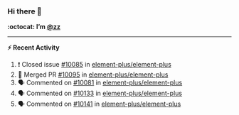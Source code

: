 ### Hi there 👋

**:octocat: I’m [@zz](https://github.com/holazz)**

---

**:zap: Recent Activity**

<!--START_SECTION:activity-->
1. ❗️ Closed issue [#10085](https://github.com/element-plus/element-plus/issues/10085) in [element-plus/element-plus](https://github.com/element-plus/element-plus)
2. 🎉 Merged PR [#10095](https://github.com/element-plus/element-plus/pull/10095) in [element-plus/element-plus](https://github.com/element-plus/element-plus)
3. 🗣 Commented on [#10081](https://github.com/element-plus/element-plus/issues/10081) in [element-plus/element-plus](https://github.com/element-plus/element-plus)
4. 🗣 Commented on [#10133](https://github.com/element-plus/element-plus/issues/10133) in [element-plus/element-plus](https://github.com/element-plus/element-plus)
5. 🗣 Commented on [#10141](https://github.com/element-plus/element-plus/issues/10141) in [element-plus/element-plus](https://github.com/element-plus/element-plus)
<!--END_SECTION:activity-->
